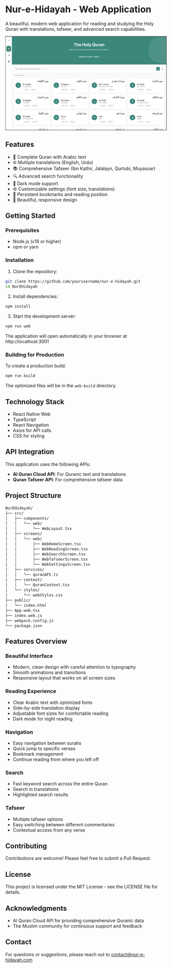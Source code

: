 # Nur-e-Hidayah - Web Application

A beautiful, modern web application for reading and studying the Holy Quran with translations, tafseer, and advanced search capabilities.

![Nur-e-Hidayah](screenshot.png)

## Features

- 📖 Complete Quran with Arabic text
- 🌐 Multiple translations (English, Urdu)
- 📚 Comprehensive Tafseer (Ibn Kathir, Jalalayn, Qurtubi, Muyassar)
- 🔍 Advanced search functionality
- 🌙 Dark mode support
- ⚙️ Customizable settings (font size, translations)
- 💾 Persistent bookmarks and reading position
- 🎨 Beautiful, responsive design

## Getting Started

### Prerequisites

- Node.js (v18 or higher)
- npm or yarn

### Installation

1. Clone the repository:
```bash
git clone https://github.com/yourusername/nur-e-hidayah.git
cd NurEHidayah
```

2. Install dependencies:
```bash
npm install
```

3. Start the development server:
```bash
npm run web
```

The application will open automatically in your browser at http://localhost:3001

### Building for Production

To create a production build:

```bash
npm run build
```

The optimized files will be in the `web-build` directory.

## Technology Stack

- React Native Web
- TypeScript
- React Navigation
- Axios for API calls
- CSS for styling

## API Integration

This application uses the following APIs:

- **Al Quran Cloud API**: For Quranic text and translations
- **Quran Tafseer API**: For comprehensive tafseer data

## Project Structure

```
NurEHidayah/
├── src/
│   ├── components/
│   │   └── web/
│   │       └── WebLayout.tsx
│   ├── screens/
│   │   └── web/
│   │       ├── WebHomeScreen.tsx
│   │       ├── WebReadingScreen.tsx
│   │       ├── WebSearchScreen.tsx
│   │       ├── WebTafseerScreen.tsx
│   │       └── WebSettingsScreen.tsx
│   ├── services/
│   │   └── quranAPI.ts
│   ├── context/
│   │   └── QuranContext.tsx
│   └── styles/
│       └── webStyles.css
├── public/
│   └── index.html
├── App.web.tsx
├── index.web.js
├── webpack.config.js
└── package.json
```

## Features Overview

### Beautiful Interface
- Modern, clean design with careful attention to typography
- Smooth animations and transitions
- Responsive layout that works on all screen sizes

### Reading Experience
- Clear Arabic text with optimized fonts
- Side-by-side translation display
- Adjustable font sizes for comfortable reading
- Dark mode for night reading

### Navigation
- Easy navigation between surahs
- Quick jump to specific verses
- Bookmark management
- Continue reading from where you left off

### Search
- Fast keyword search across the entire Quran
- Search in translations
- Highlighted search results

### Tafseer
- Multiple tafseer options
- Easy switching between different commentaries
- Contextual access from any verse

## Contributing

Contributions are welcome! Please feel free to submit a Pull Request.

## License

This project is licensed under the MIT License - see the LICENSE file for details.

## Acknowledgments

- Al Quran Cloud API for providing comprehensive Quranic data
- The Muslim community for continuous support and feedback

## Contact

For questions or suggestions, please reach out to contact@nur-e-hidayah.com
